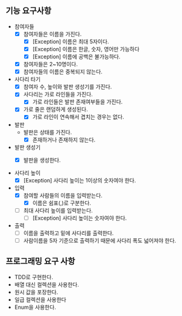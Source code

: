 ## 기능 요구사항

- 참여자들
    - [x] 참여자들은 이름을 가진다.
        - [x] [Exception] 이름은 최대 5자이다.
        - [x] [Exception] 이름은 한글, 숫자, 영어만 가능하다
        - [x] [Exception] 이름에 공백은 불가능하다.
    - [x] 참여자들은 2~10명이다.
    - [x] 참여자들의 이름은 중복되지 않는다.

- 사다리 타기
    - [x] 참여자 수, 높이와 발판 생성기를 가진다.
    - [x] 사다리는 가로 라인들을 가진다.
      - [x] 가로 라인들은 발판 존재여부들을 가진다.
    - [x] 가로 줄은 랜덤하게 생성된다.
      - [x] 가로 라인이 연속해서 겹치는 경우는 없다.

- 발판
  - 발판은 상태를 가진다.  
    - [x] 존재하거나 존재하지 않는다.

- 발판 생성기
  - [x] 발판을 생성한다. 
    

- 사다리 높이
    - [x] [Exception] 사다리 높이는 1이상의 숫자여야 한다.

- 입력
    - [x] 참여할 사람들의 이름을 입력받는다.
        - [x] 이름은 쉼표(,)로 구분한다.

    - [ ] 최대 사다리 높이를 입력받는다.
        - [ ] [Exception] 사다리 높이는 숫자여야 한다.

- 출력
    - [ ] 이름을 출력하고 밑에 사다리를 출력한다.
    - [ ] 사람이름을 5자 기준으로 출력하기 때문에 사다리 폭도 넓어져야 한다.

## 프로그래밍 요구 사항

- TDD로 구현한다.
- 배열 대신 컬렉션을 사용한다.
- 원시 값을 포장한다.
- 일급 컬렉션을 사용한다
- Enum을 사용한다.
